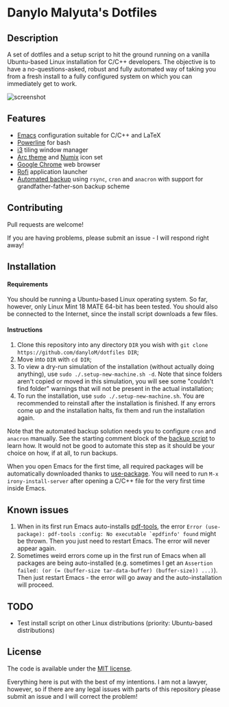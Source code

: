 # Danylo Malyuta's Dotfiles

## Description

A set of dotfiles and a setup script to hit the ground running on a vanilla Ubuntu-based Linux installation for C/C++ developers. The objective is to have a no-questions-asked, robust and fully automated way of taking you from a fresh install to a fully configured system on which you can immediately get to work.

![screenshot](http://i.imgur.com/N3oP2Mb.png)

## Features

* [Emacs](https://www.gnu.org/software/emacs/) configuration suitable for C/C++ and LaTeX
* [Powerline](https://github.com/powerline/powerline) for bash
* [i3](http://i3wm.org/) tiling window manager
* [Arc theme](https://github.com/horst3180/arc-theme) and [Numix](https://github.com/numixproject/numix-icon-theme) icon set
* [Google Chrome](https://www.google.com/chrome/) web browser
* [Rofi](https://github.com/DaveDavenport/rofi) application launcher
* [Automated backup](https://github.com/danyloM/dotfiles/blob/master/.bin/make_snapshot.sh) using `rsync`, `cron` and `anacron` with support for grandfather-father-son backup scheme

## Contributing

Pull requests are welcome!

If you are having problems, please submit an issue - I will respond right away!

## Installation

#### Requirements

You should be running a Ubuntu-based Linux operating system. So far, however, only Linux Mint 18 MATE 64-bit has been tested. You should also be connected to the Internet, since the install script downloads a few files.

#### Instructions

1. Clone this repository into any directory `DIR` you wish with `git clone https://github.com/danyloM/dotfiles DIR`;
2. Move into `DIR` with `cd DIR`;
3. To view a dry-run simulation of the installation (without actually doing anything), use `sudo ./.setup-new-machine.sh -d`. Note that since folders aren't copied or moved in this simulation, you will see some "couldn't find folder" warnings that will not be present in the actual installation;
4. To run the installation, use `sudo ./.setup-new-machine.sh`. You are recommended to reinstall after the installation is finished. If any errors come up and the installation halts, fix them and run the installation again.

Note that the automated backup solution needs you to configure `cron` and `anacron` manually. See the starting comment block of the [backup script](https://github.com/danyloM/dotfiles/blob/master/.bin/make_snapshot.sh) to learn how. It would not be good to automate this step as it should be your choice on how, if at all, to run backups.

When you open Emacs for the first time, all required packages will be automatically downloaded thanks to [use-package](https://github.com/jwiegley/use-package). You will need to run `M-x irony-install-server` after opening a C/C++ file for the very first time inside Emacs.

## Known issues

 1. When in its first run Emacs auto-installs [pdf-tools](https://github.com/politza/pdf-tools), the error ``Error (use-package): pdf-tools :config: No executable `epdfinfo' found`` might be thrown. Then you just need to restart Emacs. The error will never appear again.
 2. Sometimes weird errors come up in the first run of Emacs when all packages are being auto-installed (e.g. sometimes I get an `Assertion failed: (or (= (buffer-size tar-data-buffer) (buffer-size)) ...)`). Then just restart Emacs - the error will go away and the auto-installation will proceed.

## TODO

* Test install script on other Linux distributions (priority: Ubuntu-based distributions)

## License

The code is available under the [MIT license](https://github.com/danyloM/dotfiles/blob/master/LICENSE).

Everything here is put with the best of my intentions. I am not a lawyer, however, so if there are any legal issues with parts of this repository please submit an issue and I will correct the problem!
